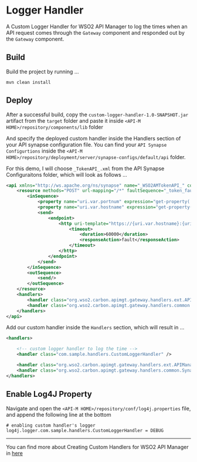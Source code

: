 # Logger Handler

A Custom Logger Handler for WSO2 API Manager to log the times when an API request comes through the `Gateway` component and responded out by the `Gateway` component.

## Build

Build the project by running ...

```shell
mvn clean install
```

## Deploy

After a successful build, copy the `custom-logger-handler-1.0-SNAPSHOT.jar` artifact from the `target` folder and paste it inside `<API-M HOME>/repository/components/lib` folder

And specify the deployed custom handler inside the Handlers section of your API synapse configuration file. You can find your `API Synapse Configurtions` inside the `<API-M HOME>/repository/deployment/server/synapse-configs/default/api` folder.

For this demo, I will choose `_TokenAPI_.xml` from the API Synapse Configuraitons folder, which will look as follows ...

```xml
<api xmlns="http://ws.apache.org/ns/synapse" name="_WSO2AMTokenAPI_" context="/token">
    <resource methods="POST" url-mapping="/*" faultSequence="_token_fault_">
        <inSequence>
            <property name="uri.var.portnum" expression="get-property('keyManager.port')"/>
            <property name="uri.var.hostname" expression="get-property('keyManager.hostname')"/>
            <send>
                <endpoint>
                    <http uri-template="https://{uri.var.hostname}:{uri.var.portnum}/oauth2/token">
                        <timeout>
                            <duration>60000</duration>
                            <responseAction>fault</responseAction>
                        </timeout>
                    </http>
                </endpoint>
            </send>
        </inSequence>
        <outSequence>
            <send/>
        </outSequence>
    </resource>
    <handlers>
        <handler class="org.wso2.carbon.apimgt.gateway.handlers.ext.APIManagerCacheExtensionHandler"/>
        <handler class="org.wso2.carbon.apimgt.gateway.handlers.common.SynapsePropertiesHandler"/>
    </handlers>
</api>
```

Add our custom handler inside the `Handlers` section, which will result in ...

```xml
<handlers>

    <!-- custom logger handler to log the time -->
    <handler class="com.sample.handlers.CustomLoggerHandler" />

    <handler class="org.wso2.carbon.apimgt.gateway.handlers.ext.APIManagerCacheExtensionHandler"/>
    <handler class="org.wso2.carbon.apimgt.gateway.handlers.common.SynapsePropertiesHandler"/>
</handlers>
```

## Enable Log4J Property

Navigate and open the `<API-M HOME>/repository/conf/log4j.properties` file, and append the following line at the bottom

```properties
# enabling custom handler's logger
log4j.logger.com.sample.handlers.CustomLoggerHandler = DEBUG
```

---

You can find more about Creating Custom Handlers for WSO2 API Manager in [here](https://docs.wso2.com/display/AM260/Writing+Custom+Handlers)